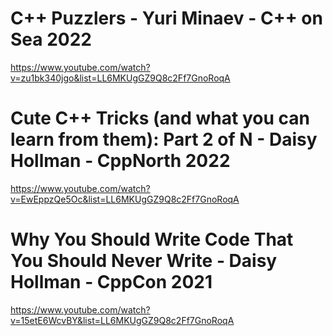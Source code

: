 # C++ Puzzlers - Yuri Minaev - C++ on Sea 2022
https://www.youtube.com/watch?v=zu1bk340jgo&list=LL6MKUgGZ9Q8c2Ff7GnoRoqA

# Cute C++ Tricks (and what you can learn from them): Part 2 of N - Daisy Hollman - CppNorth 2022
https://www.youtube.com/watch?v=EwEppzQe5Oc&list=LL6MKUgGZ9Q8c2Ff7GnoRoqA

# Why You Should Write Code That You Should Never Write - Daisy Hollman - CppCon 2021
https://www.youtube.com/watch?v=15etE6WcvBY&list=LL6MKUgGZ9Q8c2Ff7GnoRoqA
